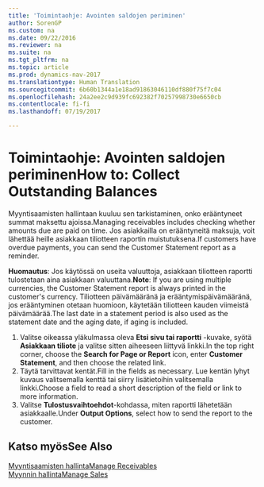 ```yaml
---
title: 'Toimintaohje: Avointen saldojen periminen'
author: SorenGP
ms.custom: na
ms.date: 09/22/2016
ms.reviewer: na
ms.suite: na
ms.tgt_pltfrm: na
ms.topic: article
ms.prod: dynamics-nav-2017
ms.translationtype: Human Translation
ms.sourcegitcommit: 6b60b1344a1e18ad91863046110df880f75f7c04
ms.openlocfilehash: 24a2ee2c9d939fc692382f70257998730e6650cb
ms.contentlocale: fi-fi
ms.lasthandoff: 07/19/2017

---
```


# <a name="how-to-collect-outstanding-balances"></a><span data-ttu-id="d5bfd-102">Toimintaohje: Avointen saldojen periminen</span><span class="sxs-lookup"><span data-stu-id="d5bfd-102">How to: Collect Outstanding Balances</span></span>
<span data-ttu-id="d5bfd-103">Myyntisaamisten hallintaan kuuluu sen tarkistaminen, onko erääntyneet summat maksettu ajoissa.</span><span class="sxs-lookup"><span data-stu-id="d5bfd-103">Managing receivables includes checking whether amounts due are paid on time.</span></span> <span data-ttu-id="d5bfd-104">Jos asiakkailla on erääntyneitä maksuja, voit lähettää heille asiakkaan tiliotteen raportin muistutuksena.</span><span class="sxs-lookup"><span data-stu-id="d5bfd-104">If customers have overdue payments, you can send the Customer Statement report as a reminder.</span></span>

<span data-ttu-id="d5bfd-105">**Huomautus**: Jos käytössä on useita valuuttoja, asiakkaan tiliotteen raportti tulostetaan aina asiakkaan valuuttana.</span><span class="sxs-lookup"><span data-stu-id="d5bfd-105">**Note**: If you are using multiple currencies, the Customer Statement report is always printed in the customer's currency.</span></span> <span data-ttu-id="d5bfd-106">Tiliotteen päivämääränä ja erääntymispäivämääränä, jos erääntyminen otetaan huomioon, käytetään tiliotteen kauden viimeistä päivämäärää.</span><span class="sxs-lookup"><span data-stu-id="d5bfd-106">The last date in a statement period is also used as the statement date and the aging date, if aging is included.</span></span>

1. <span data-ttu-id="d5bfd-107">Valitse oikeassa yläkulmassa oleva **Etsi sivu tai raportti** -kuvake, syötä **Asiakkaan tiliote** ja valitse sitten aiheeseen liittyvä linkki.</span><span class="sxs-lookup"><span data-stu-id="d5bfd-107">In the top right corner, choose the **Search for Page or Report** icon, enter **Customer Statement**, and then choose the related link.</span></span>
2. <span data-ttu-id="d5bfd-108">Täytä tarvittavat kentät.</span><span class="sxs-lookup"><span data-stu-id="d5bfd-108">Fill in the fields as necessary.</span></span> <span data-ttu-id="d5bfd-109">Lue kentän lyhyt kuvaus valitsemalla kenttä tai siirry lisätietoihin valitsemalla linkki.</span><span class="sxs-lookup"><span data-stu-id="d5bfd-109">Choose a field to read a short description of the field or link to more information.</span></span>
3. <span data-ttu-id="d5bfd-110">Valitse **Tulostusvaihtoehdot**-kohdassa, miten raportti lähetetään asiakkaalle.</span><span class="sxs-lookup"><span data-stu-id="d5bfd-110">Under **Output Options**, select how to send the report to the customer.</span></span>

## <a name="see-also"></a><span data-ttu-id="d5bfd-111">Katso myös</span><span class="sxs-lookup"><span data-stu-id="d5bfd-111">See Also</span></span>
[<span data-ttu-id="d5bfd-112">Myyntisaamisten hallinta</span><span class="sxs-lookup"><span data-stu-id="d5bfd-112">Manage Receivables</span></span>](receivables-manage-receivables.md)  
[<span data-ttu-id="d5bfd-113">Myynnin hallinta</span><span class="sxs-lookup"><span data-stu-id="d5bfd-113">Manage Sales</span></span>](sales-manage-sales.md)

